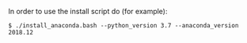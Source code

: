In order to use the install script do (for example):

```
$ ./install_anaconda.bash --python_version 3.7 --anaconda_version 2018.12
```
